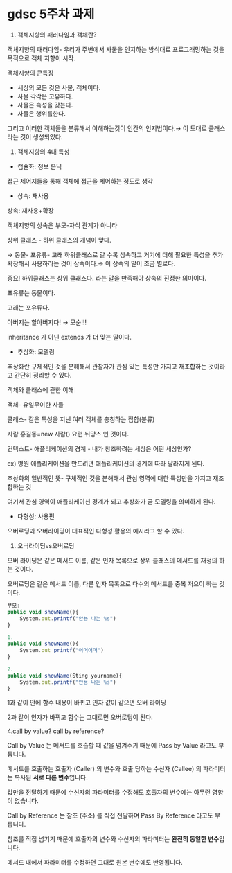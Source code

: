 # gdsc 5주차 과제

1. 객체지향의 패러다임과 객체란?

객체지향의 패러다임- 우리가 주변에서 사물을 인지하는 방식대로 프로그래밍하는 것을 목적으로 객체 지향이 시작.

객체지향의 큰특징

- 세상의 모든 것은 사물, 객체이다.
- 사물 각각은 고유하다.
- 사물은 속성을 갖는다.
- 사물은 행위를한다.

그리고 이러한 객체들을 분류해서 이해하는것이 인간의 인지법이다.→ 이 토대로 클래스라는 것이 생성되었다.

1. 객체지향의 4대 특성
- 캡슐화: 정보 은닉

접근 제어지들을 통해 객체에 접근을 제어하는 정도로 생각

- 상속: 재사용

상속: 재사용+확장

객체지향의 상속은 부모-자식 관계가 아니라

상위 클래스 - 하위 클래스의 개념이 맞다.

→ 동물- 포유류- 고래  하위클래스로 갈 수록 상속하고 거기에 더해 필요한 특성을 추가 확장해서 사용하라는 것이 상속이다.→ 이 상속의 말이 조금 별로다.

중요! 하위클래스는 상위 클래스다. 라는 말을 만족해야 상속의 진정한 의미이다.

포유류는 동물이다.

고래는 포유류다. 

아버지는 할아버지다! → 모순!!!

inheritance 가 아닌 extends 가 더 맞는 말이다.

- 추상화: 모델링

추상화란 구체적인 것을 분해해서 관찰자가 관심 있는 특성만 가지고 재조합하는 것이라고 간단히 정리할 수 있다. 

객체와 클래스에 관한 이해

객체- 유일무이한 사물

클래스- 같은 특성을 지닌 여러 객체를 총칭하는 집합(분류)

사람 홍길동=new 사람() 요런 뉘앙스 인 것이다.

컨텍스트- 애플리케이션의 경계  - 내가 창조하려는 세상은 어떤 세상인가?

ex) 병원 애플리케이션을 만드려면 애플리케이션의 경계에 따라 달라지게 된다.

추상화의 일반적인 뜻- 구체적인 것을 분해해서 관심 영역에 대한 특성만을 가지고 재조합하는 것

여기서 관심 영역이 애플리케이션 경계가 되고 추상화가 곧 모델링을 의미하게 된다.

- 다형성: 사용편

오버로딩과 오버라이딩이 대표적인 다형성 활용의 예시라고 할 수 있다.

1. 오버라이딩vs오버로딩

오버 라이딩은 같은 메서드 이름, 같은 인자 목록으로 상위 클래스의 메서드를 재정의 하는 것이다.

오버로딩은 같은 메서드 이름, 다른 인자 목록으로 다수의 메서드를 중복 저으이 하는 것이다.

```jsx
부모:
public void showName(){
	System.out.printf("안뇽 나는 %s")
}

1.
public void showName(){
	System.out printf("어머어머")
}

2.
public void showName(Sting yourname){
	System.out.printf("안뇽 나는 %s")
}
```

1과 같이 안에 함수 내용이 바뀌고 인자 값이 같으면 오버 라이딩

2과 같이 인자가 바뀌고 함수는 그대로면 오버로딩이 된다.

[4.call](http://4.call) by value? call by reference?

Call by Value 는 메서드를 호출할 때 값을 넘겨주기 때문에 Pass by Value 라고도 부릅니다.

메서드를 호출하는 호출자 (Caller) 의 변수와 호출 당하는 수신자 (Callee) 의 파라미터는 복사된 **서로 다른 변수**입니다.

값만을 전달하기 때문에 수신자의 파라미터를 수정해도 호출자의 변수에는 아무런 영향이 없습니다.

Call by Reference 는 참조 (주소) 를 직접 전달하며 Pass By Reference 라고도 부릅니다.

참조를 직접 넘기기 때문에 호출자의 변수와 수신자의 파라미터는 **완전히 동일한 변수**입니다.

메서드 내에서 파라미터를 수정하면 그대로 원본 변수에도 반영됩니다.